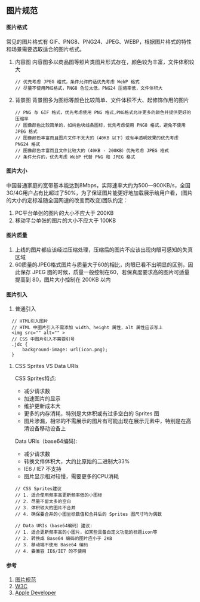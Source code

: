 ## 图片规范

#### 图片格式
常见的图片格式有 GIF、PNG8、PNG24、JPEG、WEBP，根据图片格式的特性和场景需要选取适合的图片格式。

1. 内容图
    内容图多以商品图等照片类图片形式存在，颜色较为丰富，文件体积较大

    ```JS
    // 优先考虑 JPEG 格式，条件允许的话优先考虑 WebP 格式
    // 尽量不使用PNG格式，PNG8 色位太低，PNG24 压缩率低，文件体积大
    ```

1. 背景图
    背景图多为图标等颜色比较简单、文件体积不大、起修饰作用的图片

    ```JS
    // PNG 与 GIF 格式，优先考虑使用 PNG 格式,PNG格式允许更多的颜色并提供更好的压缩率
    // 图像颜色比较简单的，如纯色块线条图标，优先考虑使用 PNG8 格式，避免不使用 JPEG 格式
    // 图像颜色丰富而且图片文件不太大的（40KB 以下）或有半透明效果的优先考虑 PNG24 格式
    // 图像颜色丰富而且文件比较大的（40KB - 200KB）优先考虑 JPEG 格式
    // 条件允许的，优先考虑 WebP 代替 PNG 和 JPEG 格式
    ```


#### 图片大小
中国普通家庭的宽带基本能达到8Mbps，实际速率大约为500—900KB/s，全国3G/4G用户占有比超过了50%，为了保证图片能更好地加载展示给用户看，(图片的大小约定标准随全国网速的改变而改变)团队约定：

1. PC平台单张的图片的大小不应大于 200KB
1. 移动平台单张的图片的大小不应大于 100KB


#### 图片质量
1. 上线的图片都应该经过压缩处理，压缩后的图片不应该出现肉眼可感知的失真区域
1. 60质量的JPEG格式图片与质量大于60的相比，肉眼已看不出明显的区别，因此保存 JPEG 图的时候，质量一般控制在60，若保真度要求高的图片可适量提高到 80，图片大小控制在 200KB 以内


#### 图片引入
1. 普通引入
  ```JS
    // HTML引入图片
    // HTML 中图片引入不需添加 width、height 属性，alt 属性应该写上
    <img src="" alt="" >
    // CSS 中图片引入不需要引号
    .jdc {
        background-image: url(icon.png);
    }
  ```

1. CSS Sprites VS Data URIs

    CSS Sprites特点:
      * 减少请求数
      * 加速图片的显示
      * 维护更新成本大
      * 更多的内存消耗，特别是大体积或有过多空白的 Sprites 图
      * 图片渗漏，相邻的不需展示的图片有可能出现在展示元素中，特别是在高清设备移动设备上

    Data URIs（base64编码):
      * 减少请求数
      * 转换文件体积大，大约比原始的二进制大33%
      * IE6 / IE7 不支持
      * 图片显示相对较慢，需要更多的CPU消耗

    ```JS
    // CSS Sprites建议
    // 1. 适合使用频率高更新频率低的小图标
    // 2. 尽量不留太多的空白
    // 3. 体积较大的图片不合并
    // 4. 确保要合并的小图坐标数值和合并后的 Sprites 图尺寸均为偶数

    // Data URIs（base64编码）建议:
    // 1. 适合更新频率高的小图片，如某些具备自定义功能的标题icon等
    // 2. 转换成 Base64 编码的图片应小于 2KB
    // 3. 移动端不使用 Base64 编码
    // 4. 要兼容 IE6/IE7 的不使用
    ```


#### 参考
1. [图片规范](https://guide.aotu.io/docs/image/format.html '图片规范')
1. [W3C](https://www.w3.org/ 'W3C')
1. [Apple Developer](https://developer.apple.com/ 'Apple Developer')
